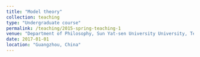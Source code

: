 ```yaml
---
title: "Model theory"
collection: teaching
type: "Undergraduate course"
permalink: /teaching/2015-spring-teaching-1
venue: "Department of Philosophy, Sun Yat-sen University University, Teaching assistant"
date: 2017-01-01
location: "Guangzhou, China"
---
```


<!--This is a description of a teaching experience. You can use markdown like any other post.-->

<!-- Heading 1
======

Heading 2
======

Heading 3
====== -->
